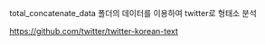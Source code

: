 total_concatenate_data 폴더의 데이터를 이용하여 twitter로 형태소 분석

https://github.com/twitter/twitter-korean-text
